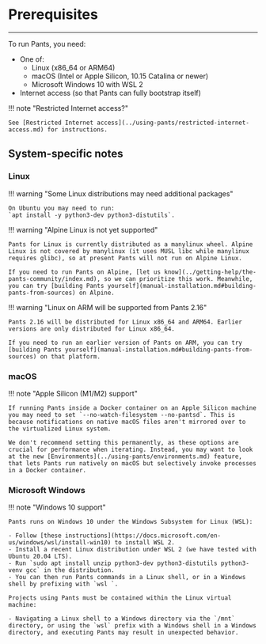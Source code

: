 # Prerequisites

---

To run Pants, you need:

- One of:
  - Linux (x86_64 or ARM64)
  - macOS (Intel or Apple Silicon, 10.15 Catalina or newer)
  - Microsoft Windows 10 with WSL 2
- Internet access (so that Pants can fully bootstrap itself)

!!! note "Restricted Internet access?"

    See [Restricted Internet access](../using-pants/restricted-internet-access.md) for instructions.

## System-specific notes

### Linux

!!! warning "Some Linux distributions may need additional packages"

    On Ubuntu you may need to run:
    `apt install -y python3-dev python3-distutils`.

!!! warning "Alpine Linux is not yet supported"

    Pants for Linux is currently distributed as a manylinux wheel. Alpine Linux is not covered by manylinux (it uses MUSL libc while manylinux requires glibc), so at present Pants will not run on Alpine Linux.

    If you need to run Pants on Alpine, [let us know](../getting-help/the-pants-community/index.md), so we can prioritize this work. Meanwhile, you can try [building Pants yourself](manual-installation.md#building-pants-from-sources) on Alpine.

!!! warning "Linux on ARM will be supported from Pants 2.16"

    Pants 2.16 will be distributed for Linux x86_64 and ARM64. Earlier versions are only distributed for Linux x86_64.

    If you need to run an earlier version of Pants on ARM, you can try [building Pants yourself](manual-installation.md#building-pants-from-sources) on that platform.

### macOS

!!! note "Apple Silicon (M1/M2) support"

    If running Pants inside a Docker container on an Apple Silicon machine you may need to set `--no-watch-filesystem --no-pantsd`. This is because notifications on native macOS files aren't mirrored over to the virtualized Linux system.

    We don't recommend setting this permanently, as these options are crucial for performance when iterating. Instead, you may want to look at the new [Environments](../using-pants/environments.md) feature, that lets Pants run natively on macOS but selectively invoke processes in a Docker container.

### Microsoft Windows

!!! note "Windows 10 support"

    Pants runs on Windows 10 under the Windows Subsystem for Linux (WSL):

    - Follow [these instructions](https://docs.microsoft.com/en-us/windows/wsl/install-win10) to install WSL 2.
    - Install a recent Linux distribution under WSL 2 (we have tested with Ubuntu 20.04 LTS).
    - Run `sudo apt install unzip python3-dev python3-distutils python3-venv gcc` in the distribution.
    - You can then run Pants commands in a Linux shell, or in a Windows shell by prefixing with `wsl `.

    Projects using Pants must be contained within the Linux virtual machine:

    - Navigating a Linux shell to a Windows directory via the `/mnt` directory, or using the `wsl` prefix with a Windows shell in a Windows directory, and executing Pants may result in unexpected behavior.

